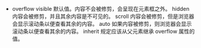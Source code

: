 - overflow
    visible	默认值。内容不会被修剪，会呈现在元素框之外。
    hidden	内容会被修剪，并且其余内容是不可见的。
    scroll	内容会被修剪，但是浏览器会显示滚动条以便查看其余的内容。
    auto	  如果内容被修剪，则浏览器会显示滚动条以便查看其余的内容。
    inherit	规定应该从父元素继承 overflow 属性的值。
